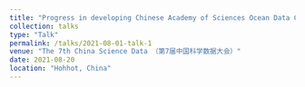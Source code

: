 ```yaml
---
title: "Progress in developing Chinese Academy of Sciences Ocean Data Center (CODC) database (in Chinese)"
collection: talks
type: "Talk"
permalink: /talks/2021-08-01-talk-1
venue: "The 7th China Science Data （第7届中国科学数据大会）"
date: 2021-08-20
location: "Hohhot, China"
---
```


